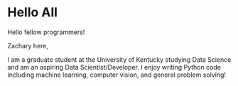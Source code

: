 # Hello All

Hello fellow programmers!


Zachary here, 

I am a graduate student at the University of Kentucky studying Data Science and
am an aspiring Data Scientist/Developer. I enjoy writing Python code including machine learning, computer vision, and general problem solving!


